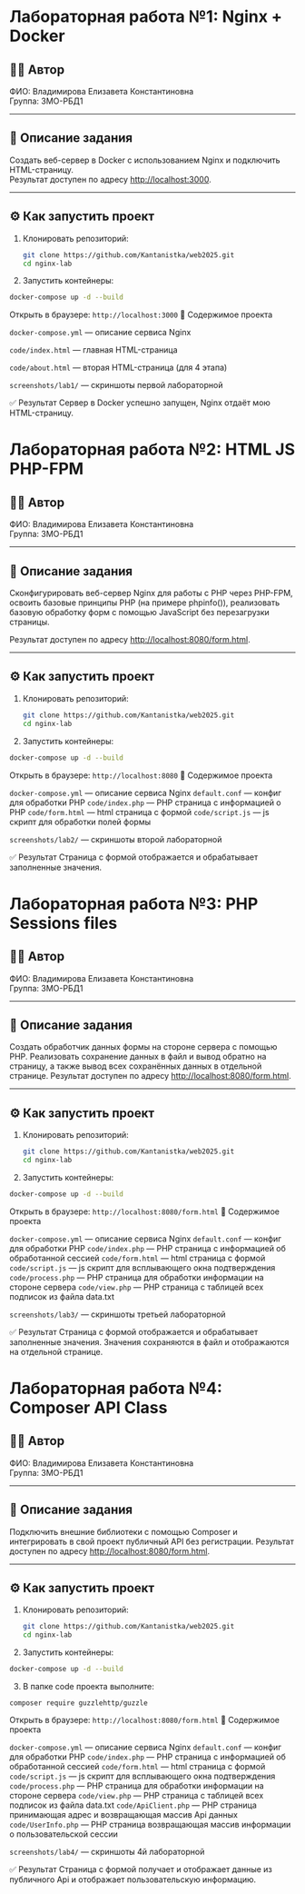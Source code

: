 # Лабораторная работа №1: Nginx + Docker

## 👩‍💻 Автор
ФИО: Владимирова Елизавета Константиновна  
Группа: 3МО-РБД1

---

## 📌 Описание задания
Создать веб-сервер в Docker с использованием Nginx и подключить HTML-страницу.  
Результат доступен по адресу [http://localhost:3000](http://localhost:3000).

---

## ⚙️ Как запустить проект

1. Клонировать репозиторий:
   ```bash
   git clone https://github.com/Kantanistka/web2025.git
   cd nginx-lab
2. Запустить контейнеры:
```bash
docker-compose up -d --build
```
Открыть в браузере:
```http://localhost:3000```
📂 Содержимое проекта

```docker-compose.yml``` — описание сервиса Nginx

```code/index.html``` — главная HTML-страница

```code/about.html``` — вторая HTML-страница (для 4 этапа)

```screenshots/lab1/``` — скриншоты первой лабораторной

✅ Результат
Сервер в Docker успешно запущен, Nginx отдаёт мою HTML-страницу.

# Лабораторная работа №2: HTML JS PHP-FPM

## 👩‍💻 Автор
ФИО: Владимирова Елизавета Константиновна  
Группа: 3МО-РБД1

---

## 📌 Описание задания
Сконфигурировать веб-сервер Nginx для работы с PHP через PHP-FPM, освоить базовые принципы PHP (на примере phpinfo()), реализовать базовую обработку форм с помощью JavaScript без перезагрузки страницы.
 
Результат доступен по адресу [http://localhost:8080/form.html](http://localhost:8080/form.html).

---

## ⚙️ Как запустить проект

1. Клонировать репозиторий:
   ```bash
   git clone https://github.com/Kantanistka/web2025.git
   cd nginx-lab
2. Запустить контейнеры:
```bash
docker-compose up -d --build
```
Открыть в браузере:
```http://localhost:8080```
📂 Содержимое проекта

```docker-compose.yml``` — описание сервиса Nginx
```default.conf``` — конфиг для обработки PHP
```code/index.php``` — PHP страница с информацией о PHP
```code/form.html``` — html страница с формой
```code/script.js``` — js скрипт для обработки полей формы

```screenshots/lab2/``` — скриншоты второй лабораторной

✅ Результат
Страница с формой отображается и обрабатывает заполненные значения.

# Лабораторная работа №3: PHP Sessions files

## 👩‍💻 Автор
ФИО: Владимирова Елизавета Константиновна  
Группа: 3МО-РБД1

---

## 📌 Описание задания
Создать обработчик данных формы на стороне сервера с помощью PHP.
Реализовать сохранение данных в файл и вывод обратно на страницу, а также вывод всех сохранённых данных в отдельной странице.
Результат доступен по адресу [http://localhost:8080/form.html](http://localhost:8080/form.html).

---

## ⚙️ Как запустить проект

1. Клонировать репозиторий:
   ```bash
   git clone https://github.com/Kantanistka/web2025.git
   cd nginx-lab
2. Запустить контейнеры:
```bash
docker-compose up -d --build
```
Открыть в браузере:
```http://localhost:8080/form.html```
📂 Содержимое проекта

```docker-compose.yml``` — описание сервиса Nginx
```default.conf``` — конфиг для обработки PHP
```code/index.php``` — PHP страница с информацией об обработанной сессией
```code/form.html``` — html страница с формой
```code/script.js``` — js скрипт для всплывающего окна подтверждения
```code/process.php``` — PHP страница для обработки информации на стороне сервера
```code/view.php``` — PHP страница с таблицей всех подписок из файла data.txt

```screenshots/lab3/``` — скриншоты третьей лабораторной

✅ Результат
Страница с формой отображается и обрабатывает заполненные значения. Значения сохраняются в файл и отображаются на отдельной странице.

# Лабораторная работа №4: Composer API Class

## 👩‍💻 Автор
ФИО: Владимирова Елизавета Константиновна  
Группа: 3МО-РБД1

---

## 📌 Описание задания
Подключить внешние библиотеки с помощью Composer и интегрировать в свой проект публичный API без регистрации.
Результат доступен по адресу [http://localhost:8080/form.html](http://localhost:8080/form.html).

---

## ⚙️ Как запустить проект

1. Клонировать репозиторий:
   ```bash
   git clone https://github.com/Kantanistka/web2025.git
   cd nginx-lab
2. Запустить контейнеры:
```bash
docker-compose up -d --build
```
3. В папке code проекта выполните:
```composer init
composer require guzzlehttp/guzzle
```

Открыть в браузере:
```http://localhost:8080/form.html```
📂 Содержимое проекта

```docker-compose.yml``` — описание сервиса Nginx
```default.conf``` — конфиг для обработки PHP
```code/index.php``` — PHP страница с информацией об обработанной сессией
```code/form.html``` — html страница с формой
```code/script.js``` — js скрипт для всплывающего окна подтверждения
```code/process.php``` — PHP страница для обработки информации на стороне сервера
```code/view.php``` — PHP страница с таблицей всех подписок из файла data.txt
```code/ApiClient.php``` — PHP страница принимающая адрес и возвращающая массив Api данных
```code/UserInfo.php``` — PHP страница возвращающая массив информации о пользовательской сессии

```screenshots/lab4/``` — скриншоты 4й лабораторной

✅ Результат
Страница с формой получает и отображает данные из публичного Api и отображает пользовательскую информацию.
